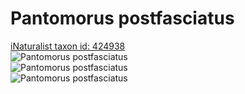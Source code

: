 
Pantomorus postfasciatus
========================
  
[iNaturalist taxon id: 424938](https://www.inaturalist.org/taxa/424938)  
![Pantomorus postfasciatus](https://inaturalist-open-data.s3.amazonaws.com/photos/122016093/medium.jpg)  
![Pantomorus postfasciatus](https://inaturalist-open-data.s3.amazonaws.com/photos/122016107/medium.jpg)  
![Pantomorus postfasciatus](https://inaturalist-open-data.s3.amazonaws.com/photos/122016118/medium.jpg)